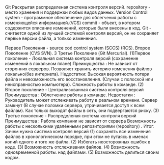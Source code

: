 Git Раскрытая распределеная система контроля версий. repository - место хранения и поддержки любых видов данных. Version Control system - программное обеспечение для облегчения работы с изменяющейся информацией.(VCS) commit - объект, в котором содержится описание изменений, которые были внесены в код. Git - считается одной из лучшей системой контроля версий, он не сохраняет первые версии файла, а только изменения.

Первое Поколения - source cod control system (SCCS) (RCS).
Второе Поколение (CVS SVN). 3 Третье Поколение (Git Mercurial). (1)Первое поколение - Локальная система контроля версий (сохранение изменений в локальном плане) Преимущества :
Не зависит от сторонних серверов.
Позволяет хранить историю изменения файлов локально(без интернета). Недостатки:
Высокая вероятность потери файла и невозможность его восстановления. (Случаи с полоской или неисправностью компьютера).
Сложность работы в команде. (2) Второе поколение - Централизованная система контроля версий Преимущества :
Облегчение работы в команде. Недостатки :
Руководитель может отслеживать работу в реальном времени.
Сервер замкнут (В случае поломки сервера, утрачивается доступ к всем файлам). Как только выходят файлы в сеть, они подвергаются риску. (3) Третье поколение - Распределеная система контроля версий Преимущества :
Работа компании не зависит от сервера
Возможность работы с несколькими удалëнными репозиториями (repository) . Итог: Зачем нужна система контроля версий (1) сохранять все изменения файлов в хронологическом порядке, при этом не путаясь в именах копий одного и того же файла. (2) Избегать неосторожных ошибок в коде. (3) Возможность отслеживания файлов. (4) Возможность одновременной работы. над файлами. (5) Возможность делиться своим кодом.
